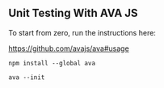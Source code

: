 ## Unit Testing With AVA JS

To start from zero, run the instructions here: 

https://github.com/avajs/ava#usage


```npm install --global ava```


```ava --init```

